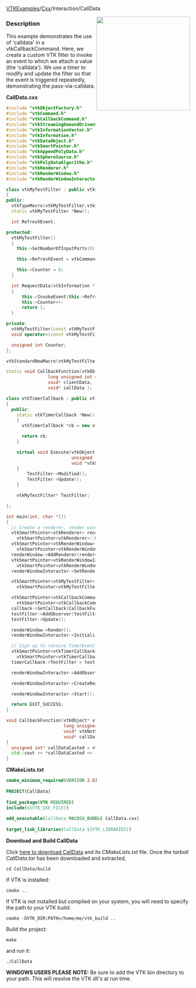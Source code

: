 [VTKExamples](/index/)/[Cxx](/Cxx)/Interaction/CallData

<img align="right" src="https://github.com/lorensen/VTKExamples/blob/gh-pages/Testing/Baseline/Interaction/TestCallData.png?raw=true" width="256" />

### Description
This example demonstrates the use of 'calldata' in a vtkCallbackCommand. Here, we create a custom VTK filter to invoke an event to which we attach a value (the 'calldata'). We use a timer to modify and update the filter so that the event is triggered repeatedly, demonstrating the pass-via-calldata.

**CallData.cxx**
```c++
#include "vtkObjectFactory.h"
#include "vtkCommand.h"
#include "vtkCallbackCommand.h"
#include "vtkStreamingDemandDrivenPipeline.h"
#include "vtkInformationVector.h"
#include "vtkInformation.h"
#include "vtkDataObject.h"
#include "vtkSmartPointer.h"
#include "vtkAppendPolyData.h"
#include "vtkSphereSource.h"
#include "vtkPolyDataAlgorithm.h"
#include "vtkRenderer.h"
#include "vtkRenderWindow.h"
#include "vtkRenderWindowInteractor.h"

class vtkMyTestFilter : public vtkPolyDataAlgorithm
{
public:
  vtkTypeMacro(vtkMyTestFilter,vtkPolyDataAlgorithm);
  static vtkMyTestFilter *New();

  int RefreshEvent;

protected:
  vtkMyTestFilter()
  {
    this->SetNumberOfInputPorts(0);

    this->RefreshEvent = vtkCommand::UserEvent + 1;

    this->Counter = 0;
  }

  int RequestData(vtkInformation *, vtkInformationVector **, vtkInformationVector *)
  {
      this->InvokeEvent(this->RefreshEvent, &this->Counter);
      this->Counter++;
      return 1;
  }

private:
  vtkMyTestFilter(const vtkMyTestFilter&);  // Not implemented.
  void operator=(const vtkMyTestFilter&);  // Not implemented.

  unsigned int Counter;
};

vtkStandardNewMacro(vtkMyTestFilter);

static void CallbackFunction(vtkObject* caller,
                long unsigned int eventId,
                void* clientData,
                void* callData );

class vtkTimerCallback : public vtkCommand
{
  public:
    static vtkTimerCallback *New()
    {
      vtkTimerCallback *cb = new vtkTimerCallback;

      return cb;
    }

    virtual void Execute(vtkObject *vtkNotUsed(caller),
                         unsigned long vtkNotUsed(eventId),
                         void *vtkNotUsed(callData))
    {
        TestFilter->Modified();
        TestFilter->Update();
    }

    vtkMyTestFilter* TestFilter;

};

int main(int, char *[])
{
  // Create a renderer, render window, and interactor
  vtkSmartPointer<vtkRenderer> renderer =
    vtkSmartPointer<vtkRenderer>::New();
  vtkSmartPointer<vtkRenderWindow> renderWindow =
    vtkSmartPointer<vtkRenderWindow>::New();
  renderWindow->AddRenderer(renderer);
  vtkSmartPointer<vtkRenderWindowInteractor> renderWindowInteractor =
    vtkSmartPointer<vtkRenderWindowInteractor>::New();
  renderWindowInteractor->SetRenderWindow(renderWindow);

  vtkSmartPointer<vtkMyTestFilter> testFilter =
    vtkSmartPointer<vtkMyTestFilter>::New();

  vtkSmartPointer<vtkCallbackCommand> callback =
    vtkSmartPointer<vtkCallbackCommand>::New();
  callback->SetCallback(CallbackFunction );
  testFilter->AddObserver(testFilter->RefreshEvent, callback);
  testFilter->Update();

  renderWindow->Render();
  renderWindowInteractor->Initialize();

  // Sign up to receive TimerEvent
  vtkSmartPointer<vtkTimerCallback> timerCallback =
    vtkSmartPointer<vtkTimerCallback>::New();
  timerCallback->TestFilter = testFilter;

  renderWindowInteractor->AddObserver(vtkCommand::TimerEvent, timerCallback);

  renderWindowInteractor->CreateRepeatingTimer(100);

  renderWindowInteractor->Start();

  return EXIT_SUCCESS;
}

void CallbackFunction(vtkObject* vtkNotUsed(caller),
                      long unsigned int vtkNotUsed(eventId),
                      void* vtkNotUsed(clientData),
                      void* callData )
{
  unsigned int* callDataCasted = reinterpret_cast<unsigned int*>(callData);
  std::cout << *callDataCasted << std::endl;
}
```
**CMakeLists.txt**
```cmake
cmake_minimum_required(VERSION 2.8)
 
PROJECT(CallData)
 
find_package(VTK REQUIRED)
include(${VTK_USE_FILE})
 
add_executable(CallData MACOSX_BUNDLE CallData.cxx)
 
target_link_libraries(CallData ${VTK_LIBRARIES})
```

**Download and Build CallData**

Click [here to download CallData](https://github.com/lorensen/VTKWikiExamplesTarballs/raw/master/CallData.tar) and its *CMakeLists.txt* file.
Once the *tarball CallData.tar* has been downloaded and extracted,
```
cd CallData/build 
```
If VTK is installed:
```
cmake ..
```
If VTK is not installed but compiled on your system, you will need to specify the path to your VTK build:
```
cmake -DVTK_DIR:PATH=/home/me/vtk_build ..
```
Build the project:
```
make
```
and run it:
```
./CallData
```
**WINDOWS USERS PLEASE NOTE:** Be sure to add the VTK bin directory to your path. This will resolve the VTK dll's at run time.

